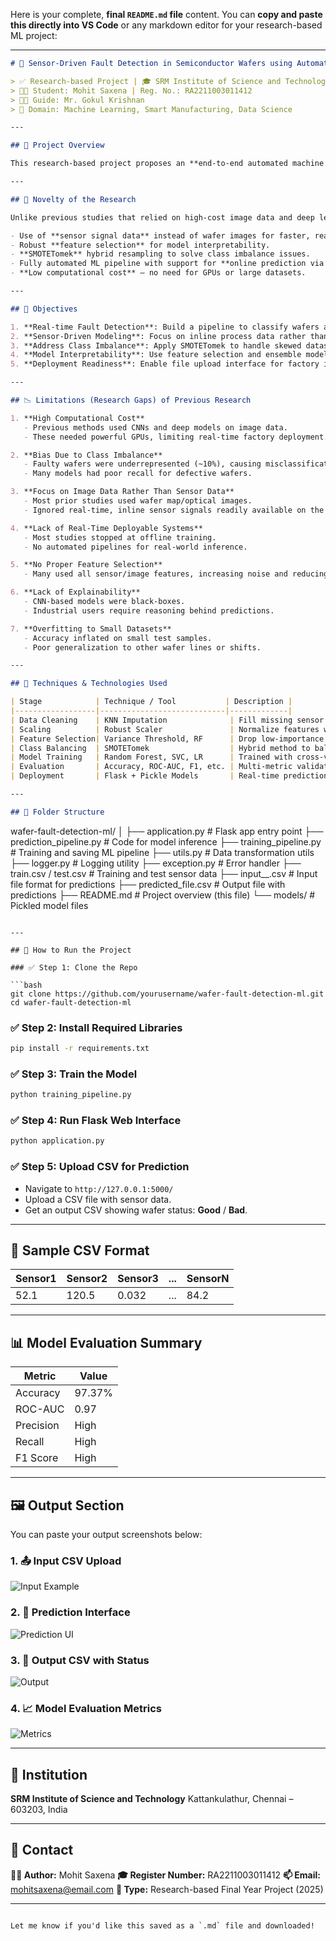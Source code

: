 Here is your complete, **final `README.md` file** content. You can **copy and paste this directly into VS Code** or any markdown editor for your research-based ML project:

---

```markdown
# 🧠 Sensor-Driven Fault Detection in Semiconductor Wafers using Automated ML Pipelines

> ✅ Research-based Project | 🎓 SRM Institute of Science and Technology, Kattankulathur, Chennai  
> 👨‍🎓 Student: Mohit Saxena | Reg. No.: RA2211003011412  
> 🧑‍🏫 Guide: Mr. Gokul Krishnan  
> 📁 Domain: Machine Learning, Smart Manufacturing, Data Science

---

## 📌 Project Overview

This research-based project proposes an **end-to-end automated machine learning pipeline** for detecting **faulty semiconductor wafers** using **raw sensor data** instead of traditional image-based techniques. The pipeline integrates data preprocessing, handling class imbalance, model training, and real-time deployment.

---

## 🌟 Novelty of the Research

Unlike previous studies that relied on high-cost image data and deep learning (CNNs), this project introduces a **lightweight, interpretable, and sensor-driven ML pipeline**. Key novelties include:

- Use of **sensor signal data** instead of wafer images for faster, real-time deployment.
- Robust **feature selection** for model interpretability.
- **SMOTETomek** hybrid resampling to solve class imbalance issues.
- Fully automated ML pipeline with support for **online prediction via CSV input**.
- **Low computational cost** – no need for GPUs or large datasets.

---

## 🎯 Objectives

1. **Real-time Fault Detection**: Build a pipeline to classify wafers as "Good" or "Bad" based on sensor readings.
2. **Sensor-Driven Modeling**: Focus on inline process data rather than image data.
3. **Address Class Imbalance**: Apply SMOTETomek to handle skewed datasets.
4. **Model Interpretability**: Use feature selection and ensemble models for transparency.
5. **Deployment Readiness**: Enable file upload interface for factory integration.

---

## 📉 Limitations (Research Gaps) of Previous Research

1. **High Computational Cost**  
   - Previous methods used CNNs and deep models on image data.  
   - These needed powerful GPUs, limiting real-time factory deployment.

2. **Bias Due to Class Imbalance**  
   - Faulty wafers were underrepresented (~10%), causing misclassification.  
   - Many models had poor recall for defective wafers.

3. **Focus on Image Data Rather Than Sensor Data**  
   - Most prior studies used wafer map/optical images.  
   - Ignored real-time, inline sensor signals readily available on the production floor.

4. **Lack of Real-Time Deployable Systems**  
   - Most studies stopped at offline training.  
   - No automated pipelines for real-world inference.

5. **No Proper Feature Selection**  
   - Many used all sensor/image features, increasing noise and reducing explainability.

6. **Lack of Explainability**  
   - CNN-based models were black-boxes.  
   - Industrial users require reasoning behind predictions.

7. **Overfitting to Small Datasets**  
   - Accuracy inflated on small test samples.  
   - Poor generalization to other wafer lines or shifts.

---

## 🧰 Techniques & Technologies Used

| Stage            | Technique / Tool           | Description |
|------------------|----------------------------|-------------|
| Data Cleaning    | KNN Imputation              | Fill missing sensor values. |
| Scaling          | Robust Scaler               | Normalize features while minimizing outlier effect. |
| Feature Selection| Variance Threshold, RF      | Drop low-importance sensors. |
| Class Balancing  | SMOTETomek                  | Hybrid method to balance classes. |
| Model Training   | Random Forest, SVC, LR      | Trained with cross-validation. |
| Evaluation       | Accuracy, ROC-AUC, F1, etc. | Multi-metric validation. |
| Deployment       | Flask + Pickle Models       | Real-time prediction app. |

---

## 📂 Folder Structure

```

wafer-fault-detection-ml/
│
├── application.py              # Flask app entry point
├── prediction\_pipeline.py      # Code for model inference
├── training\_pipeline.py        # Training and saving ML pipeline
├── utils.py                    # Data transformation utils
├── logger.py                   # Logging utility
├── exception.py                # Error handler
├── train.csv / test.csv        # Training and test sensor data
├── input\_\_.csv                 # Input file format for predictions
├── predicted\_file.csv          # Output file with predictions
├── README.md                   # Project overview (this file)
└── models/                     # Pickled model files

````

---

## 🚀 How to Run the Project

### ✅ Step 1: Clone the Repo

```bash
git clone https://github.com/yourusername/wafer-fault-detection-ml.git
cd wafer-fault-detection-ml
````

### ✅ Step 2: Install Required Libraries

```bash
pip install -r requirements.txt
```

### ✅ Step 3: Train the Model

```bash
python training_pipeline.py
```

### ✅ Step 4: Run Flask Web Interface

```bash
python application.py
```

### ✅ Step 5: Upload CSV for Prediction

* Navigate to `http://127.0.0.1:5000/`
* Upload a CSV file with sensor data.
* Get an output CSV showing wafer status: **Good** / **Bad**.

---

## 🧪 Sample CSV Format

| Sensor1 | Sensor2 | Sensor3 | ... | SensorN |
| ------- | ------- | ------- | --- | ------- |
| 52.1    | 120.5   | 0.032   | ... | 84.2    |

---

## 📊 Model Evaluation Summary

| Metric    | Value  |
| --------- | ------ |
| Accuracy  | 97.37% |
| ROC-AUC   | 0.97   |
| Precision | High   |
| Recall    | High   |
| F1 Score  | High   |

---

## 🖼️ Output Section

You can paste your output screenshots below:

### 1. 📤 Input CSV Upload

![Input Example](screenshots/input_csv.png)

### 2. 🧠 Prediction Interface

![Prediction UI](screenshots/interface.png)

### 3. 📄 Output CSV with Status

![Output](screenshots/output_csv.png)

### 4. 📈 Model Evaluation Metrics

![Metrics](screenshots/metrics.png)

---

## 🏫 Institution

**SRM Institute of Science and Technology**
Kattankulathur, Chennai – 603203, India

---

## 📧 Contact

**👨‍💻 Author:** Mohit Saxena
**🎓 Register Number:** RA2211003011412
**📫 Email:** [mohitsaxena@email.com](mailto:mohitsaxena@email.com)
**🔬 Type:** Research-based Final Year Project (2025)

---

```

Let me know if you'd like this saved as a `.md` file and downloaded!
```
